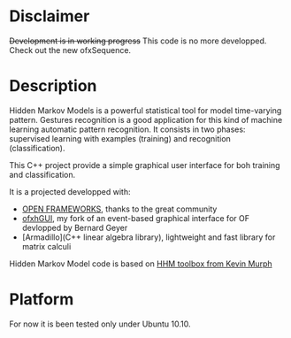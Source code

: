 # Disclaimer #
<strike>Development is in working progress</strike>
This code is no more developped. Check out the new ofxSequence.

# Description #
Hidden Markov Models is a powerful statistical tool for model time-varying pattern. 
Gestures recognition is a good application for this kind of machine learning automatic pattern recognition.
It consists in two phases: supervised learning with examples (training) and recognition (classification).

This C++ project provide a simple graphical user interface for boh training and classification.

It is a projected developped with:

* [OPEN FRAMEWORKS](openframeworks.cc), thanks to the great community
* [ofxhGUI](https://github.com/nkint/ofxhGui), my fork of an event-based graphical interface for OF devlopped by Bernard Geyer
* [Armadillo](C++ linear algebra library), lightweight and fast library for matrix calculi

Hidden Markov Model code is based on [HHM toolbox from Kevin Murph](http://www.cs.ubc.ca/~murphyk/Software/HMM/hmm.html)

# Platform #
For now it is been tested only under Ubuntu 10.10.
